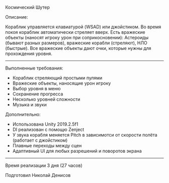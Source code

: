 Космический Шутер

Описание:

Кораблик управляется клавиатурой (WSAD) или джойстиком. Во время покоя кораблик автоматически стреляет вверх.
Есть вражеские объекты (наносят игроку урон при соприкосновении): Астероиды (бывают разных размеров), вражеские корабли (стреляют), НЛО (быстрые). Все вражеские объекты дают очки, которые нужны для прохождения уровня.

---

Выполненные требования:

* Кораблик стреляющий простыми пулями
* Вражеские объекты, наносящие урон игроку
* Выбор уровня в меню
* Сохранение прогресса
* Несколько уровней сложности
* Музыка и звуки

Дополнительно:

* Использована Unity 2019.2.5f1
* DI реализован с помощю Zenject
* У звука корабля меняется Pitch в зависимотси от скорости полёта (работает с джойстиком)
* Плавные переходы между сцен
* Адаптивный UI для любых разрешений и поворотов экрана

---
Время реализации 3 дня (27 часов)

Подготовил Николай Денисов
